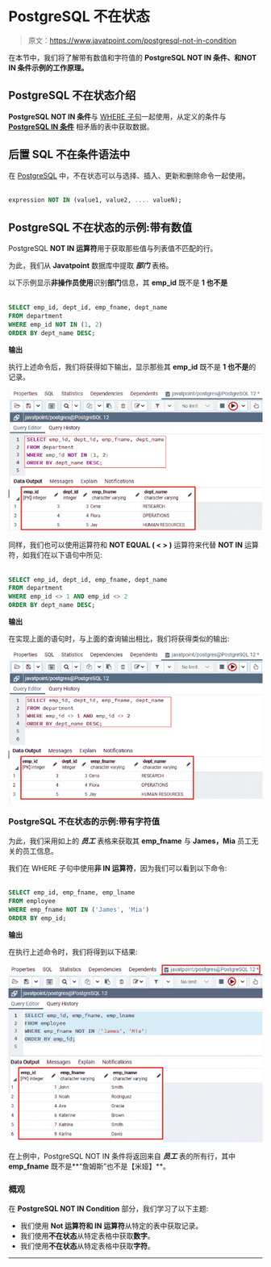 # PostgreSQL 不在状态

> 原文：<https://www.javatpoint.com/postgresql-not-in-condition>

在本节中，我们将了解带有数值和字符值的 **PostgreSQL NOT IN 条件、**和**NOT IN 条件示例的工作原理。**

## PostgreSQL 不在状态介绍

**PostgreSQL NOT IN 条件**与 [WHERE 子句](https://www.javatpoint.com/postgresql-where-clause)一起使用，从定义的条件与 [**PostgreSQL IN 条件**](https://www.javatpoint.com/postgresql-in-condition) 相矛盾的表中获取数据。

## 后置 SQL 不在条件语法中

在 [PostgreSQL](https://www.javatpoint.com/postgresql-tutorial) 中，不在状态可以与选择、插入、更新和删除命令一起使用。

```sql

expression NOT IN (value1, value2, .... valueN);  

```

## PostgreSQL 不在状态的示例:带有数值

PostgreSQL **NOT IN 运算符**用于获取那些值与列表值不匹配的行。

为此，我们从 **Javatpoint** 数据库中提取 ***部门*** 表格。

以下示例显示**非操作员使用**识别**部门**信息，其 **emp_id** 既不是 **1 也不是**

```sql

SELECT emp_id, dept_id, emp_fname, dept_name
FROM department
WHERE emp_id NOT IN (1, 2)
ORDER BY dept_name DESC;

```

**输出**

执行上述命令后，我们将获得如下输出，显示那些其 **emp_id** 既不是 **1 也不是**的记录。

![PostgreSQL NOT IN Condition](img/2e9bcdc12cc497b20e1ea7a872dabbb1.png)

同样，我们也可以使用运算符和 **NOT EQUAL ( < > )** 运算符来代替 **NOT IN** 运算符，如我们在以下语句中所见:

```sql

SELECT emp_id, dept_id, emp_fname, dept_name
FROM department
WHERE emp_id <> 1 AND emp_id <> 2
ORDER BY dept_name DESC;

```

**输出**

在实现上面的语句时，与上面的查询输出相比，我们将获得类似的输出:

![PostgreSQL NOT IN Condition](img/cdec507d047cf77d6f3cf12cba3b8473.png)

### PostgreSQL 不在状态的示例:带有字符值

为此，我们采用如上的 ***员工*** 表格来获取其 **emp_fname** 与 **James，Mia** 员工无关的员工信息。

我们在 WHERE 子句中使用**非 IN 运算符**，因为我们可以看到以下命令:

```sql

SELECT emp_id, emp_fname, emp_lname
FROM employee
WHERE emp_fname NOT IN ('James', 'Mia')
ORDER BY emp_id;

```

**输出**

在执行上述命令时，我们将得到以下结果:

![PostgreSQL NOT IN Condition](img/9a6a7690c67e8437ed7cecf616a86f0d.png)

在上例中，PostgreSQL NOT IN 条件将返回来自 ***员工*** 表的所有行，其中 **emp_fname** 既不是**“詹姆斯”也不是【米娅】**。

### 概观

在 **PostgreSQL NOT IN Condition** 部分，我们学习了以下主题:

*   我们使用 **Not 运算符和 IN 运算符**从特定的表中获取记录。
*   我们使用**不在状态**从特定表格中获取**数字**。
*   我们使用**不在状态**从特定表格中获取**字符**。

* * *